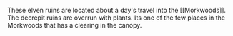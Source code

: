 These elven ruins are located about a day's travel into the [[Morkwoods]]. The decrepit ruins are overrun with plants. Its one of the few places in the Morkwoods that has a clearing in the canopy.